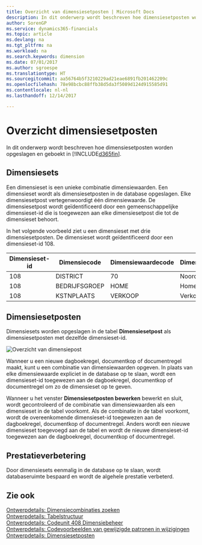 ```yaml
---
title: Overzicht van dimensiesetposten | Microsoft Docs
description: In dit onderwerp wordt beschreven hoe dimensiesetposten worden opgeslagen en geboekt in Dynamics 365.
author: SorenGP
ms.service: dynamics365-financials
ms.topic: article
ms.devlang: na
ms.tgt_pltfrm: na
ms.workload: na
ms.search.keywords: dimension
ms.date: 07/01/2017
ms.author: sgroespe
ms.translationtype: HT
ms.sourcegitcommit: aa56764b5f3210229ad21eae6891fb201462209c
ms.openlocfilehash: 78e98bcbc88ffb38d5da3f5089d124d915585d91
ms.contentlocale: nl-nl
ms.lasthandoff: 12/14/2017

---
```

# <a name="dimension-set-entries-overview"></a>Overzicht dimensiesetposten
In dit onderwerp wordt beschreven hoe dimensiesetposten worden opgeslagen en geboekt in [!INCLUDE[d365fin](includes/d365fin_md.md)].  
  
## <a name="dimension-sets"></a>Dimensiesets  
Een dimensieset is een unieke combinatie dimensiewaarden. Een dimensieset wordt als dimensiesetposten in de database opgeslagen. Elke dimensiesetpost vertegenwoordigt één dimensiewaarde. De dimensiesetpost wordt geïdentificeerd door een gemeenschappelijke dimensieset-id die is toegewezen aan elke dimensiesetpost die tot de dimensieset behoort.  
  
In het volgende voorbeeld ziet u een dimensieset met drie dimensiesetposten. De dimensieset wordt geïdentificeerd door een dimensieset-id 108.  
  
|Dimensieset-id|Dimensiecode|Dimensiewaardecode|Dimensiewaardenaam|  
|----------------------|--------------------|--------------------------|--------------------------|  
|108|DISTRICT|70|Noord-Amerika|  
|108|BEDRIJFSGROEP|HOME|Home|  
|108|KSTNPLAATS|VERKOOP|Verkoop|  
  
## <a name="dimension-set-entries"></a>Dimensiesetposten  
Dimensiesets worden opgeslagen in de tabel **Dimensiesetpost** als dimensiesetposten met dezelfde dimensieset-id.  
  
![Overzicht van dimensiepost](media/dimensionentrynav7.png "DimensionEntryNAV7")  
  
Wanneer u een nieuwe dagboekregel, documentkop of documentregel maakt, kunt u een combinatie van dimensiewaarden opgeven. In plaats van elke dimensiewaarde expliciet in de database op te slaan, wordt een dimensieset-id toegewezen aan de dagboekregel, documentkop of documentregel om zo de dimensieset op te geven.  
  
Wanneer u het venster **Dimensiesetposten bewerken** bewerkt en sluit, wordt gecontroleerd of de combinatie van dimensiewaarden als een dimensieset in de tabel voorkomt. Als de combinatie in de tabel voorkomt, wordt de overeenkomende dimensieset-id toegewezen aan de dagboekregel, documentkop of documentregel. Anders wordt een nieuwe dimensieset toegevoegd aan de tabel en wordt de nieuwe dimensieset-id toegewezen aan de dagboekregel, documentkop of documentregel.  
  
## <a name="performance-improvement"></a>Prestatieverbetering  
Door dimensiesets eenmalig in de database op te slaan, wordt databaseruimte bespaard en wordt de algehele prestatie verbeterd.  
  
## <a name="see-also"></a>Zie ook  
[Ontwerpdetails: Dimensiecombinaties zoeken](design-details-searching-for-dimension-combinations.md)   
[Ontwerpdetails: Tabelstructuur](design-details-table-structure.md)   
[Ontwerpdetails: Codeunit 408 Dimensiebeheer](design-details-codeunit-408-dimension-management.md)   
[Ontwerpdetails: Codevoorbeelden van gewijzigde patronen in wijzigingen](design-details-code-examples-of-changed-patterns-in-modifications.md)   
[Ontwerpdetails: Dimensiesetposten](design-details-dimension-set-entries.md)   

